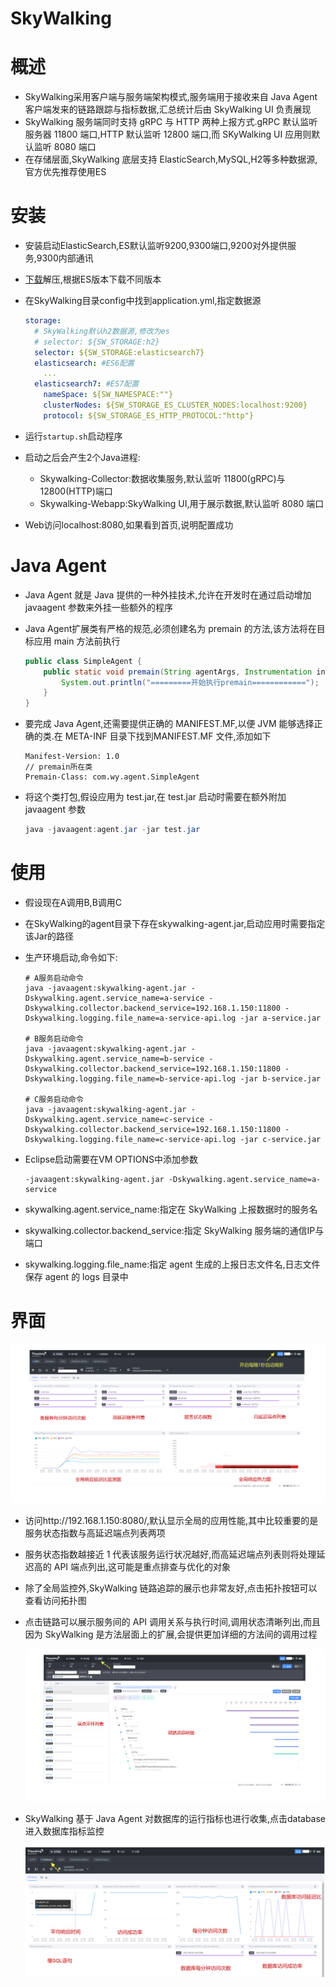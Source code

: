 # SkyWalking



# 概述



* SkyWalking采用客户端与服务端架构模式,服务端用于接收来自 Java Agent 客户端发来的链路跟踪与指标数据,汇总统计后由 SkyWalking UI 负责展现
* SkyWalking 服务端同时支持 gRPC 与 HTTP 两种上报方式.gRPC 默认监听服务器 11800 端口,HTTP 默认监听 12800 端口,而 SKyWalking UI 应用则默认监听 8080 端口
* 在存储层面,SkyWalking 底层支持 ElasticSearch,MySQL,H2等多种数据源,官方优先推荐使用ES



# 安装



* 安装启动ElasticSearch,ES默认监听9200,9300端口,9200对外提供服务,9300内部通讯

* [下载](https://skywalking.apache.org/downloads/)解压,根据ES版本下载不同版本

* 在SkyWalking目录config中找到application.yml,指定数据源

  ```yaml
  storage:
    # SkyWalking默认h2数据源,修改为es
    # selector: ${SW_STORAGE:h2}
    selector: ${SW_STORAGE:elasticsearch7}
    elasticsearch: #ES6配置 
      ...
    elasticsearch7: #ES7配置
      nameSpace: ${SW_NAMESPACE:""}
      clusterNodes: ${SW_STORAGE_ES_CLUSTER_NODES:localhost:9200}
      protocol: ${SW_STORAGE_ES_HTTP_PROTOCOL:"http"}
  ```

* 运行`startup.sh`启动程序

* 启动之后会产生2个Java进程:

  * Skywalking-Collector:数据收集服务,默认监听 11800(gRPC)与 12800(HTTP)端口
  * Skywalking-Webapp:SkyWalking UI,用于展示数据,默认监听 8080 端口

* Web访问localhost:8080,如果看到首页,说明配置成功



# Java Agent



* Java Agent 就是 Java 提供的一种外挂技术,允许在开发时在通过启动增加 javaagent 参数来外挂一些额外的程序

* Java Agent扩展类有严格的规范,必须创建名为 premain 的方法,该方法将在目标应用 main 方法前执行

  ```java
  public class SimpleAgent {
      public static void premain(String agentArgs, Instrumentation inst) {
          System.out.println("=========开始执行premain============");
      }
  }
  ```

* 要完成 Java Agent,还需要提供正确的 MANIFEST.MF,以便 JVM 能够选择正确的类.在 META-INF 目录下找到MANIFEST.MF 文件,添加如下

  ```
  Manifest-Version: 1.0
  // premain所在类
  Premain-Class: com.wy.agent.SimpleAgent
  ```

* 将这个类打包,假设应用为 test.jar,在 test.jar 启动时需要在额外附加 javaagent 参数

  ```java
  java -javaagent:agent.jar -jar test.jar
  ```



# 使用



* 假设现在A调用B,B调用C

* 在SkyWalking的agent目录下存在skywalking-agent.jar,启动应用时需要指定该Jar的路径

* 生产环境启动,命令如下:

  ```shell
  # A服务启动命令
  java -javaagent:skywalking-agent.jar -Dskywalking.agent.service_name=a-service -Dskywalking.collector.backend_service=192.168.1.150:11800 -Dskywalking.logging.file_name=a-service-api.log -jar a-service.jar
  
  # B服务启动命令
  java -javaagent:skywalking-agent.jar -Dskywalking.agent.service_name=b-service -Dskywalking.collector.backend_service=192.168.1.150:11800 -Dskywalking.logging.file_name=b-service-api.log -jar b-service.jar
  
  # C服务启动命令
  java -javaagent:skywalking-agent.jar -Dskywalking.agent.service_name=c-service -Dskywalking.collector.backend_service=192.168.1.150:11800 -Dskywalking.logging.file_name=c-service-api.log -jar c-service.jar
  ```

* Eclipse启动需要在VM OPTIONS中添加参数

  ```shell
  -javaagent:skywalking-agent.jar -Dskywalking.agent.service_name=a-service
  ```

* skywalking.agent.service_name:指定在 SkyWalking 上报数据时的服务名

* skywalking.collector.backend_service:指定 SkyWalking 服务端的通信IP与端口

* 
  skywalking.logging.file_name:指定 agent 生成的上报日志文件名,日志文件保存 agent 的 logs 目录中



# 界面



![](01SkyWalking.png)

* 访问http://192.168.1.150:8080/,默认显示全局的应用性能,其中比较重要的是服务状态指数与高延迟端点列表两项

* 服务状态指数越接近 1 代表该服务运行状况越好,而高延迟端点列表则将处理延迟高的 API 端点列出,这可能是重点排查与优化的对象

* 除了全局监控外,SkyWalking 链路追踪的展示也非常友好,点击拓扑按钮可以查看访问拓扑图

* 点击链路可以展示服务间的 API 调用关系与执行时间,调用状态清晰列出,而且因为 SkyWalking 是方法层面上的扩展,会提供更加详细的方法间的调用过程

  ![](02SkyWalking.png)

* SkyWalking 基于 Java Agent 对数据库的运行指标也进行收集,点击database进入数据库指标监控

  ![](03SkyWalking.png)


